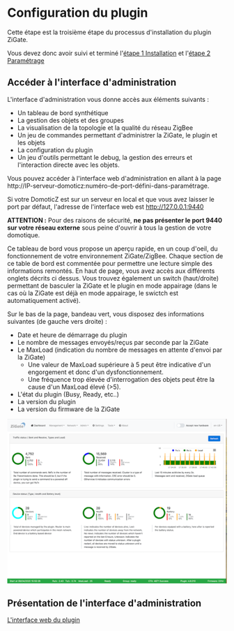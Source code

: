 # Configuration du plugin


Cette étape est la troisième étape du processus d'installation du plugin ZiGate.

Vous devez donc avoir suivi et terminé l'[étape 1 Installation](Plugin_Installation.md) et l'[étape 2 Paramétrage](Plugin_Parametrage.md)

## Accéder à l'interface d'administration

L'interface d'administration vous donne accès aux éléments suivants :
- Un tableau de bord synthétique
- La gestion des objets et des groupes
- La visualisation de la topologie et la qualité du réseau ZigBee
- Un jeu de commandes permettant d'administrer la ZiGate, le plugin et les objets
- La configuration du plugin
- Un jeu d'outils permettant le debug, la gestion des erreurs et l'interaction directe avec les objets.

Vous pouvez accéder à l'interface web d'administration en allant à la page http://IP-serveur-domoticz:numéro-de-port-défini-dans-paramétrage.

Si votre DomoticZ est sur un serveur en local et que vous avez laisser le port par défaut, l'adresse de l'interface web est http://127.0.0.1:9440

**ATTENTION :** Pour des raisons de sécurité, **ne pas présenter le port 9440 sur votre réseau externe** sous peine d'ouvrir à tous la gestion de votre domotique.

Ce tableau de bord vous propose un aperçu rapide, en un coup d'oeil, du fonctionnement de votre environnement ZiGate/ZigBee.
Chaque section de ce table de bord est commentée pour permettre une lecture simple des informations remontés.
En haut de page, vous avez accès aux différents onglets décrits ci dessus. Vous trouvez également un switch (haut/droite) permettant de basculer la ZiGate et le plugin en mode appairage (dans le cas où la ZiGate est déjà en mode appairage, le swictch est automatiquement activé).

Sur le bas de la page, bandeau vert, vous disposez des informations suivantes (de gauche vers droite) :
- Date et heure de démarrage du plugin
- Le nombre de messages envoyés/reçus par seconde par la ZiGate
- Le MaxLoad (indication du nombre de messages en attente d'envoi par la ZiGate)
  - Une valeur de MaxLoad supérieure à 5 peut être indicative d'un engorgement et donc d'un dysfonctionnement.
  - Une fréquence trop élevée d'interrogation des objets peut être la cause d'un MaxLoad élevé (>5).
- L'état du plugin (Busy, Ready, etc..)
- La version du plugin
- La version du firmware de la ZiGate

![Zigate Web Admin Interface](../Images/Dashboard.png)

## Présentation de l'interface d'administration
[L'interface web du plugin](Home.md#linterface-web-du-plugin)
